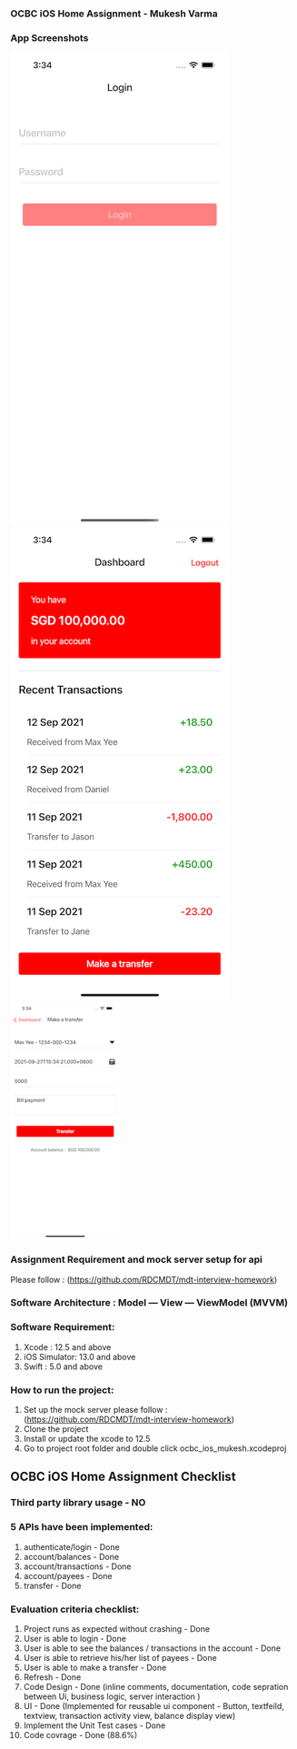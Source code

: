### OCBC iOS Home Assignment - Mukesh Varma

### App Screenshots

![alt text](https://github.com/vermamukesh67/ocbc_ios_mukesh/blob/main/login.png?raw=true)
![alt text](https://github.com/vermamukesh67/ocbc_ios_mukesh/blob/main/dashboard.png?raw=true)
![alt text](https://github.com/vermamukesh67/ocbc_ios_mukesh/blob/main/transfer.png?raw=true)

### Assignment Requirement and mock server setup for api

Please follow : (https://github.com/RDCMDT/mdt-interview-homework)

### Software Architecture : Model — View — ViewModel (MVVM)

### Software Requirement:

1. Xcode : 12.5 and above
2. iOS Simulator: 13.0 and above 
3. Swift : 5.0 and above

### How to run the project:

1. Set up the mock server please follow : (https://github.com/RDCMDT/mdt-interview-homework)
2. Clone the project 
3. Install or update the xcode to 12.5
4. Go to project root folder and double click ocbc_ios_mukesh.xcodeproj

## OCBC iOS Home Assignment Checklist

### Third party library usage - NO

### 5 APIs have been implemented:

1. authenticate/login - Done
2. account/balances - Done
3. account/transactions - Done
4. account/payees - Done
5. transfer - Done

### Evaluation criteria checklist:

1. Project runs as expected without crashing - Done
2. User is able to login - Done
3. User is able to see the balances / transactions in the account - Done
4. User is able to retrieve his/her list of payees - Done
5. User is able to make a transfer  - Done
6. Refresh  - Done
7. Code Design - Done (inline comments, documentation, code sepration between Ui, business logic, server interaction )
8. UI  - Done (Implemented for reusable ui component - Button, textfeild, textview, transaction activity view, balance display view)
9. Implement the Unit Test cases   - Done
10. Code covrage - Done (88.6%)


